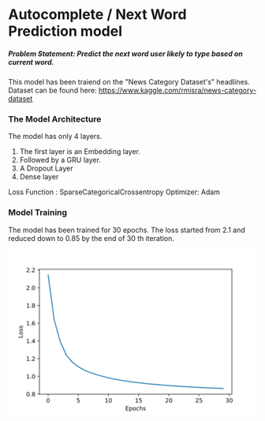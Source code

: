 # Autocomplete / Next Word Prediction model

##### Problem Statement: Predict the next word user likely to type based on current word.

This model has been traiend on the "News Category Dataset's"  headlines. Dataset can be found here: https://www.kaggle.com/rmisra/news-category-dataset

### The Model Architecture

The model has only 4 layers.

1. The first layer is an Embedding layer.
2. Followed by a GRU layer.
3. A Dropout Layer
4. Dense layer

Loss Function : SparseCategoricalCrossentropy
Optimizer: Adam

### Model Training

The model has been trained for 30 epochs. The loss started from 2.1 and reduced down to 0.85 by the end of 30 th iteration.

![alt text](https://github.com/mahesh863/next-word-prediction/blob/main/Graphs/Loss.png)
